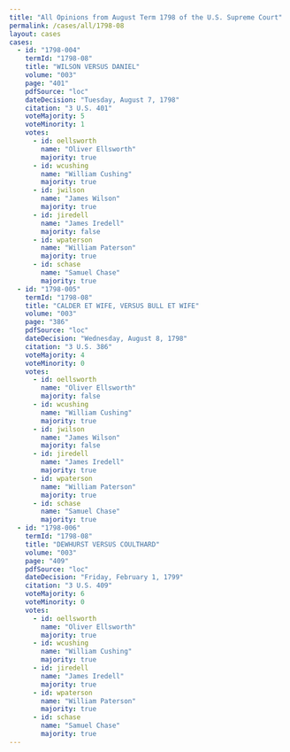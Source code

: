 ```yaml
---
title: "All Opinions from August Term 1798 of the U.S. Supreme Court"
permalink: /cases/all/1798-08
layout: cases
cases:
  - id: "1798-004"
    termId: "1798-08"
    title: "WILSON VERSUS DANIEL"
    volume: "003"
    page: "401"
    pdfSource: "loc"
    dateDecision: "Tuesday, August 7, 1798"
    citation: "3 U.S. 401"
    voteMajority: 5
    voteMinority: 1
    votes:
      - id: oellsworth
        name: "Oliver Ellsworth"
        majority: true
      - id: wcushing
        name: "William Cushing"
        majority: true
      - id: jwilson
        name: "James Wilson"
        majority: true
      - id: jiredell
        name: "James Iredell"
        majority: false
      - id: wpaterson
        name: "William Paterson"
        majority: true
      - id: schase
        name: "Samuel Chase"
        majority: true
  - id: "1798-005"
    termId: "1798-08"
    title: "CALDER ET WIFE, VERSUS BULL ET WIFE"
    volume: "003"
    page: "386"
    pdfSource: "loc"
    dateDecision: "Wednesday, August 8, 1798"
    citation: "3 U.S. 386"
    voteMajority: 4
    voteMinority: 0
    votes:
      - id: oellsworth
        name: "Oliver Ellsworth"
        majority: false
      - id: wcushing
        name: "William Cushing"
        majority: true
      - id: jwilson
        name: "James Wilson"
        majority: false
      - id: jiredell
        name: "James Iredell"
        majority: true
      - id: wpaterson
        name: "William Paterson"
        majority: true
      - id: schase
        name: "Samuel Chase"
        majority: true
  - id: "1798-006"
    termId: "1798-08"
    title: "DEWHURST VERSUS COULTHARD"
    volume: "003"
    page: "409"
    pdfSource: "loc"
    dateDecision: "Friday, February 1, 1799"
    citation: "3 U.S. 409"
    voteMajority: 6
    voteMinority: 0
    votes:
      - id: oellsworth
        name: "Oliver Ellsworth"
        majority: true
      - id: wcushing
        name: "William Cushing"
        majority: true
      - id: jiredell
        name: "James Iredell"
        majority: true
      - id: wpaterson
        name: "William Paterson"
        majority: true
      - id: schase
        name: "Samuel Chase"
        majority: true
---
```

